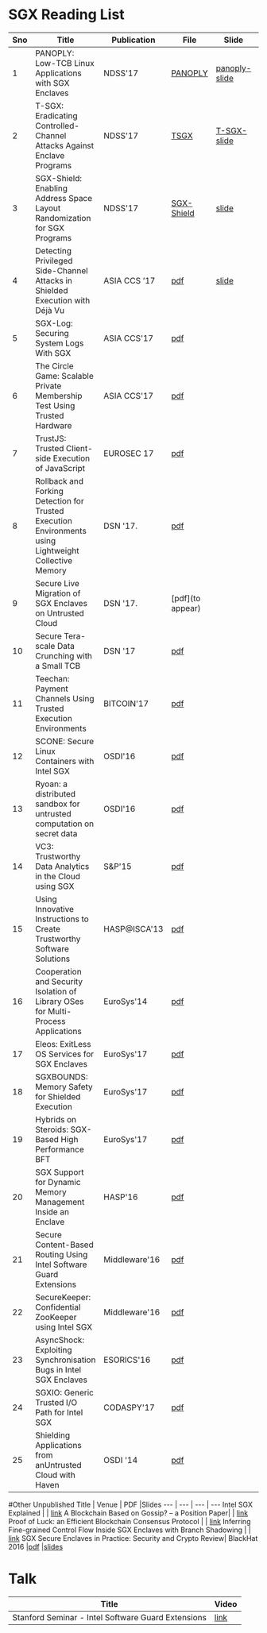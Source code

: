 # SGX Reading List
Sno|Title|Publication|File|Slide|Video|Source
--- | --- | --- | --- | --- | --- | ---
1|PANOPLY: Low-TCB Linux Applications with SGX Enclaves | NDSS'17 | [PANOPLY](./pdfs/panoply.pdf)|[panoply-slide](./slides/panoply_ndss17.pptx) |[video](https://www.youtube.com/watch?v=-81dMtdQZbY&list=PLfUWWM-POgQsZ9YCXLaCHIvn_H6-F4esJ&index=26)|[github](https://shwetasshinde24.github.io/Panoply/)
2|T-SGX: Eradicating Controlled-Channel Attacks Against Enclave Programs |NDSS'17|[TSGX](./pdfs/T-SGX.pdf)|[T-SGX-slide](./slides/t-sgx.pdf) |[video](https://youtu.be/DddYWXgsuJU)
3|SGX-Shield: Enabling Address Space Layout Randomization for SGX Programs|NDSS'17 |[SGX-Shield](./pdfs/SGX-shield.pdf)|[slide](https://www.internetsociety.org/sites/default/files/ndss2017-07_1-seo_slides.pdf)|[video](https://youtu.be/Ud8Lq87qfEc) 
4|Detecting Privileged Side-Channel Attacks in Shielded Execution with Déjà Vu |ASIA CCS ’17 |[pdf](./pdfs/ASIACCS.pdf) |[slide]()
5|SGX-Log: Securing System Logs With SGX | ASIA CCS'17 |[pdf](./pdfs/p19-karande.pdf)
6|The Circle Game: Scalable Private Membership Test Using Trusted Hardware |  ASIA CCS'17  |[pdf](./pdfs/1606.01655.pdf)
7|TrustJS: Trusted Client-side Execution of JavaScript| EUROSEC 17|[pdf](./pdfs/eurosec2017-trustjs-preprint.pdf)
8|Rollback and Forking Detection for Trusted Execution Environments using Lightweight Collective Memory|DSN '17.|[pdf](./pdfs/1701.00981.pdf)
9|Secure Live Migration of SGX Enclaves on Untrusted Cloud|DSN '17. |[pdf](to appear)
10|Secure Tera-scale Data Crunching with a Small TCB| DSN '17 |[pdf](./pdfs/DSN17_LAST-GT0.pdf)
11|Teechan: Payment Channels Using Trusted Execution Environments|BITCOIN'17 |[pdf](./pdfs/1612.07766.pdf)
12|SCONE: Secure Linux Containers with Intel SGX | OSDI'16	|[pdf](./pdfs/osdi16-arnautov.pdf)
13|Ryoan: a distributed sandbox for untrusted computation on secret data|OSDI'16|[pdf](./pdfs/osdi16-hunt.pdf)
14|VC3: Trustworthy Data Analytics in the Cloud using SGX |S&P'15|[pdf](./pdfs/6949a038.pdf)
15|Using Innovative Instructions to Create Trustworthy Software Solutions |HASP@ISCA'13 |[pdf](./pdfs/sgx.pdf)
16|Cooperation and Security Isolation of Library OSes for Multi-Process Applications | EuroSys'14 |[pdf](./pdfs/tsai14graphene.pdf)
17|Eleos: ExitLess OS Services for SGX Enclaves|EuroSys'17|[pdf](.pdfs/cr-eurosys17sgx.pdf)
18|SGXBOUNDS: Memory Safety for Shielded Execution | EuroSys'17|[pdf](./pdfs/p205-Kuvaiskii.pdf)
19|Hybrids on Steroids: SGX-Based High Performance BFT  | EuroSys'17| [pdf](./pdfs/p222-Behl.pdf)
20|SGX Support for Dynamic Memory Management Inside an Enclave |HASP'16 | [pdf](./pdfs/HASP16-17)
21|Secure Content-Based Routing Using Intel Software Guard Extensions|Middleware'16|[pdf](./pdfs/1701.04612.pdf)
22|SecureKeeper: Confidential ZooKeeper using Intel SGX|Middleware'16|[pdf](./pdfs/2016-middleware-brenner-securekeeper.pdf)
23|AsyncShock: Exploiting Synchronisation Bugs in Intel SGX Enclaves| 	ESORICS'16 |[pdf](./pdfs/esorics2016.pdf)
24|SGXIO: Generic Trusted I/O Path for Intel SGX |CODASPY'17 |[pdf](./pdfs/sgx-io.pdf)
25|Shielding Applications from anUntrusted Cloud with Haven |OSDI '14 | [pdf](./pdfs/haven.pdf)


#Other Unpublished
Title | Venue | PDF |Slides
--- | --- | --- | ---
Intel SGX Explained | | [link](https://eprint.iacr.org/2016/086.pdf)
A Blockchain Based on Gossip? – a Position Paper| | [link](https://www.zurich.ibm.com/dccl/papers/renesse_dccl.pdf)
Proof of Luck: an Efficient Blockchain Consensus Protocol | | [link](https://arxiv.org/pdf/1703.05435.pdf)
Inferring Fine-grained Control Flow Inside SGX Enclaves with Branch Shadowing | | [link](https://arxiv.org/pdf/1611.06952.pdf)
SGX Secure Enclaves in Practice: Security and Crypto Review| BlackHat 2016 |[pdf](./pdfs/black-hat-sgx.pdf) |[slides](./slides/sgx-blackhat-slides.pdf)

# Talk
Title | Video
--- | --- 
Stanford Seminar - Intel Software Guard Extensions |[link](https://www.youtube.com/watch?v=mPT_vJrlHlg)








